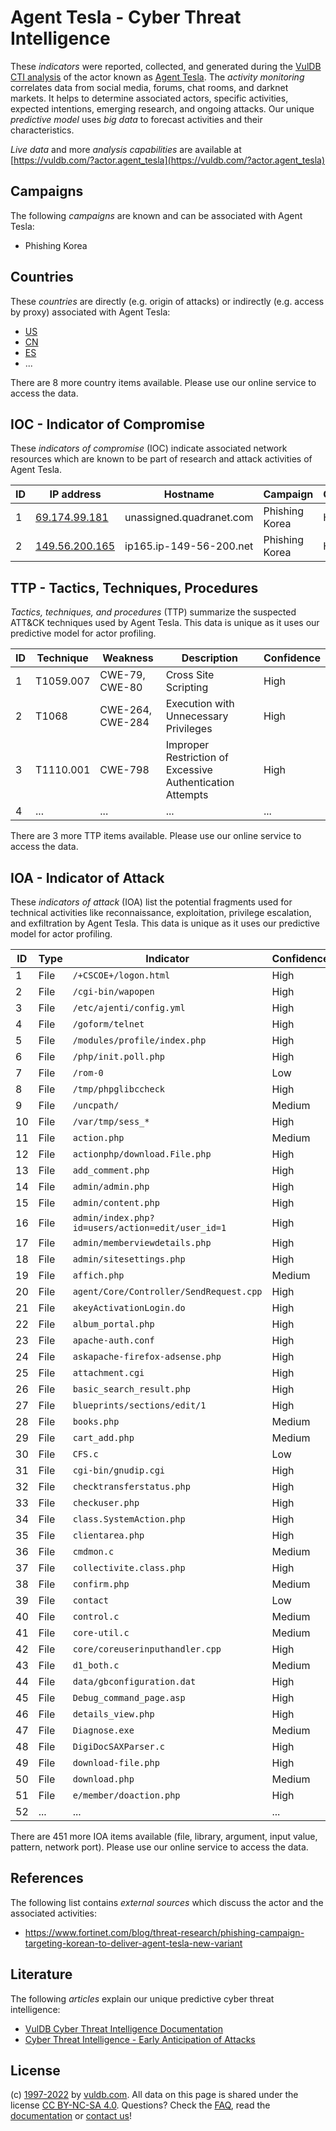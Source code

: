 # Agent Tesla - Cyber Threat Intelligence

These _indicators_ were reported, collected, and generated during the [VulDB CTI analysis](https://vuldb.com/?kb.cti) of the actor known as [Agent Tesla](https://vuldb.com/?actor.agent_tesla). The _activity monitoring_ correlates data from social media, forums, chat rooms, and darknet markets. It helps to determine associated actors, specific activities, expected intentions, emerging research, and ongoing attacks. Our unique _predictive model_ uses _big data_ to forecast activities and their characteristics.

_Live data_ and more _analysis capabilities_ are available at [https://vuldb.com/?actor.agent_tesla](https://vuldb.com/?actor.agent_tesla)

## Campaigns

The following _campaigns_ are known and can be associated with Agent Tesla:

* Phishing Korea

## Countries

These _countries_ are directly (e.g. origin of attacks) or indirectly (e.g. access by proxy) associated with Agent Tesla:

* [US](https://vuldb.com/?country.us)
* [CN](https://vuldb.com/?country.cn)
* [ES](https://vuldb.com/?country.es)
* ...

There are 8 more country items available. Please use our online service to access the data.

## IOC - Indicator of Compromise

These _indicators of compromise_ (IOC) indicate associated network resources which are known to be part of research and attack activities of Agent Tesla.

ID | IP address | Hostname | Campaign | Confidence
-- | ---------- | -------- | -------- | ----------
1 | [69.174.99.181](https://vuldb.com/?ip.69.174.99.181) | unassigned.quadranet.com | Phishing Korea | High
2 | [149.56.200.165](https://vuldb.com/?ip.149.56.200.165) | ip165.ip-149-56-200.net | Phishing Korea | High

## TTP - Tactics, Techniques, Procedures

_Tactics, techniques, and procedures_ (TTP) summarize the suspected ATT&CK techniques used by Agent Tesla. This data is unique as it uses our predictive model for actor profiling.

ID | Technique | Weakness | Description | Confidence
-- | --------- | -------- | ----------- | ----------
1 | T1059.007 | CWE-79, CWE-80 | Cross Site Scripting | High
2 | T1068 | CWE-264, CWE-284 | Execution with Unnecessary Privileges | High
3 | T1110.001 | CWE-798 | Improper Restriction of Excessive Authentication Attempts | High
4 | ... | ... | ... | ...

There are 3 more TTP items available. Please use our online service to access the data.

## IOA - Indicator of Attack

These _indicators of attack_ (IOA) list the potential fragments used for technical activities like reconnaissance, exploitation, privilege escalation, and exfiltration by Agent Tesla. This data is unique as it uses our predictive model for actor profiling.

ID | Type | Indicator | Confidence
-- | ---- | --------- | ----------
1 | File | `/+CSCOE+/logon.html` | High
2 | File | `/cgi-bin/wapopen` | High
3 | File | `/etc/ajenti/config.yml` | High
4 | File | `/goform/telnet` | High
5 | File | `/modules/profile/index.php` | High
6 | File | `/php/init.poll.php` | High
7 | File | `/rom-0` | Low
8 | File | `/tmp/phpglibccheck` | High
9 | File | `/uncpath/` | Medium
10 | File | `/var/tmp/sess_*` | High
11 | File | `action.php` | Medium
12 | File | `actionphp/download.File.php` | High
13 | File | `add_comment.php` | High
14 | File | `admin/admin.php` | High
15 | File | `admin/content.php` | High
16 | File | `admin/index.php?id=users/action=edit/user_id=1` | High
17 | File | `admin/memberviewdetails.php` | High
18 | File | `admin/sitesettings.php` | High
19 | File | `affich.php` | Medium
20 | File | `agent/Core/Controller/SendRequest.cpp` | High
21 | File | `akeyActivationLogin.do` | High
22 | File | `album_portal.php` | High
23 | File | `apache-auth.conf` | High
24 | File | `askapache-firefox-adsense.php` | High
25 | File | `attachment.cgi` | High
26 | File | `basic_search_result.php` | High
27 | File | `blueprints/sections/edit/1` | High
28 | File | `books.php` | Medium
29 | File | `cart_add.php` | Medium
30 | File | `CFS.c` | Low
31 | File | `cgi-bin/gnudip.cgi` | High
32 | File | `checktransferstatus.php` | High
33 | File | `checkuser.php` | High
34 | File | `class.SystemAction.php` | High
35 | File | `clientarea.php` | High
36 | File | `cmdmon.c` | Medium
37 | File | `collectivite.class.php` | High
38 | File | `confirm.php` | Medium
39 | File | `contact` | Low
40 | File | `control.c` | Medium
41 | File | `core-util.c` | Medium
42 | File | `core/coreuserinputhandler.cpp` | High
43 | File | `d1_both.c` | Medium
44 | File | `data/gbconfiguration.dat` | High
45 | File | `Debug_command_page.asp` | High
46 | File | `details_view.php` | High
47 | File | `Diagnose.exe` | Medium
48 | File | `DigiDocSAXParser.c` | High
49 | File | `download-file.php` | High
50 | File | `download.php` | Medium
51 | File | `e/member/doaction.php` | High
52 | ... | ... | ...

There are 451 more IOA items available (file, library, argument, input value, pattern, network port). Please use our online service to access the data.

## References

The following list contains _external sources_ which discuss the actor and the associated activities:

* https://www.fortinet.com/blog/threat-research/phishing-campaign-targeting-korean-to-deliver-agent-tesla-new-variant

## Literature

The following _articles_ explain our unique predictive cyber threat intelligence:

* [VulDB Cyber Threat Intelligence Documentation](https://vuldb.com/?kb.cti)
* [Cyber Threat Intelligence - Early Anticipation of Attacks](https://www.scip.ch/en/?labs.20201022)

## License

(c) [1997-2022](https://vuldb.com/?kb.changelog) by [vuldb.com](https://vuldb.com/?kb.about). All data on this page is shared under the license [CC BY-NC-SA 4.0](https://creativecommons.org/licenses/by-nc-sa/4.0/). Questions? Check the [FAQ](https://vuldb.com/?kb.faq), read the [documentation](https://vuldb.com/?kb) or [contact us](https://vuldb.com/?contact)!

